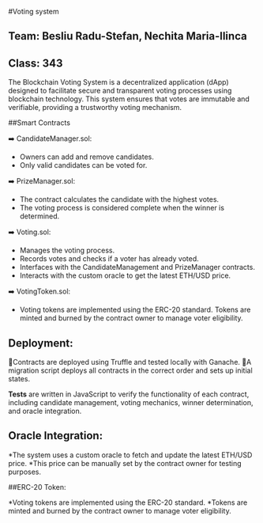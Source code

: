 #Voting system 

## Team: Besliu Radu-Stefan, Nechita Maria-Ilinca
## Class: 343

The Blockchain Voting System is a decentralized application (dApp) designed to facilitate secure and transparent voting processes using blockchain technology. 
This system ensures that votes are immutable and verifiable, providing a trustworthy voting mechanism.


##Smart Contracts

➡️ CandidateManager.sol:
* Owners can add and remove candidates.
* Only valid candidates can be voted for.

➡️ PrizeManager.sol:
* The contract calculates the candidate with the highest votes.
* The voting process is considered complete when the winner is determined.

➡️ Voting.sol:
* Manages the voting process.
* Records votes and checks if a voter has already voted.
* Interfaces with the CandidateManagement and PrizeManager contracts.
* Interacts with the custom oracle to get the latest ETH/USD price.

➡️ VotingToken.sol:
* Voting tokens are implemented using the ERC-20 standard.
Tokens are minted and burned by the contract owner to manage voter eligibility.

## Deployment:
📝Contracts are deployed using Truffle and tested locally with Ganache.
📝A migration script deploys all contracts in the correct order and sets up initial states.


**Tests** are written in JavaScript to verify the functionality of each contract, including candidate management, voting mechanics, winner determination, and oracle integration.

## Oracle Integration:

*The system uses a custom oracle to fetch and update the latest ETH/USD price.
*This price can be manually set by the contract owner for testing purposes.

##ERC-20 Token:

*Voting tokens are implemented using the ERC-20 standard.
*Tokens are minted and burned by the contract owner to manage voter eligibility.
